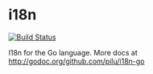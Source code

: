 # i18n

[![Build Status](https://travis-ci.org/pilu/i18n-go.png?branch=master)](https://travis-ci.org/pilu/i18n-go)

I18n for the Go language.
More docs at <http://godoc.org/github.com/pilu/i18n-go>
